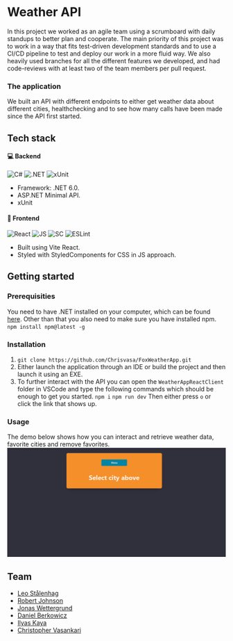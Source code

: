 # Weather API
In this project we worked as an agile team using a scrumboard with daily standups to better plan and cooperate. 
The main priority of this project was to work in a way that fits test-driven development standards and to use a CI/CD pipeline to test and deploy our work in a more fluid way.
We also heavily used branches for all the different features we developed, and had code-reviews with at least two of the team members per pull request.

<h3>The application</h3>

We built an API with different endpoints to either get weather data about different cities, healthchecking and to see how many calls have been made since the API first started.

<h2>Tech stack</h2>
<h4>💻 Backend</h4>

![C#](https://img.shields.io/badge/C%23-239120?style=for-the-badge&logo=c-sharp&logoColor=white)
![.NET](https://img.shields.io/badge/ASP.NET-5C2D91?style=for-the-badge&logo=.net&logoColor=white)
![xUnit](https://img.shields.io/badge/xUnit-000000?style=for-the-badge)
- Framework: .NET 6.0.
- ASP.NET Minimal API.
- xUnit

<h4>🎨 Frontend</h4>

![React](https://img.shields.io/badge/React-20232A?style=for-the-badge&logo=react&logoColor=61DAFB)
![JS](https://img.shields.io/badge/JavaScript-F7DF1E?style=for-the-badge&logo=JavaScript&logoColor=white)
![SC](https://img.shields.io/badge/styled--components-DB7093?style=for-the-badge&logo=styled-components&logoColor=white)
![ESLint](https://img.shields.io/badge/eslint-3A33D1?style=for-the-badge&logo=eslint&logoColor=white)
- Built using Vite React.
- Styled with StyledComponents for CSS in JS approach.

## Getting started
### Prerequisities
You need to have .NET installed on your computer, which can be found [here](https://dotnet.microsoft.com/en-us/download "here").
Other than that you also need to make sure you have installed npm.
`npm install npm@latest -g`
### Installation
1. `git clone https://github.com/Chrisvasa/FoxWeatherApp.git`
2. Either launch the application through an IDE or build the project and then launch it using an EXE.
3. To further interact with the API you can open the `WeatherAppReactClient` folder in VSCode and type the following commands which should be enough to get you started.
`npm i`
`npm run dev`
Then either press `o` or click the link that shows up.
### Usage
The demo below shows how you can interact and retrieve weather data, favorite cities and remove favorites.
![PageDemo](demopage.gif)

## Team

- [Leo Stålenhag](https://www.github.com/L-stal)
- [Robert Johnson](https://www.github.com/Rohnson95)
- [Jonas Wettergrund](https://www.github.com/Wettergrund)
- [Daniel Berkowicz](https://www.github.com/Berkowicz)
- [Ilyas Kaya](https://www.github.com/AkiVonAkira)
- [Christopher Vasankari](https://www.github.com/Chrisvasa)
